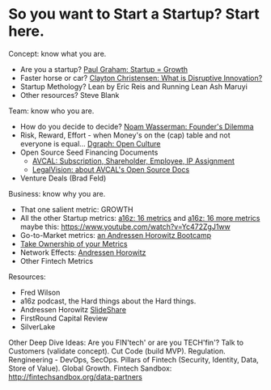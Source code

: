 
# So you want to Start a Startup? Start here.

Concept: know what you are.
* Are you a startup? [Paul Graham: Startup = Growth](http://paulgraham.com/growth)
* Faster horse or car? [Clayton Christensen: What is Disruptive Innovation?](https://hbr.org/2015/12/what-is-disruptive-innovation)
* Startup Methology? Lean by Eric Reis and Running Lean Ash Maruyi
* Other resources? Steve Blank

Team: know who you are.
*  How do you decide to decide? [Noam Wasserman: Founder's Dilemma](http://ecorner.stanford.edu/videos/3024/The-Founders-Dilemmas-Entire-Talk)
*  Risk, Reward, Effort - when Money's on the (cap) table and not everyone is equal... [Dgraph: Open Culture](https://docs.google.com/spreadsheets/d/1qGeXkhIqtcwQDCf3SZla3RLTsfg6jjHvgzEau0wPLYA/edit#gid=1860205154)
*  Open Source Seed Financing Documents
      *  [AVCAL: Subscription, Shareholder, Employee, IP Assignment](https://www.avcal.com.au/resources/open-source-seed-financing-documents)
      *  [LegalVision: about AVCAL's Open Source Docs](https://legalvision.com.au/what-are-the-avcal-open-source-seed-financing-documents/)
 * Venture Deals (Brad Feld)

Business: know why you are.
*   That one salient metric: GROWTH
*   All the other Startup metrics: [a16z: 16 metrics](https://a16z.com/2015/08/21/16-metrics/) and [a16z: 16 more metrics](https://a16z.com/2015/09/23/16-more-metrics/) maybe this: https://www.youtube.com/watch?v=Yc472ZgJ1ww
*   Go-to-Market metrics: [an Andressen Horowitz Bootcamp](https://www.slideshare.net/a16z/go-to-market-bootcamp-for-startups)
*   [Take Ownership of your Metrics](http://yankeesabralimey.tumblr.com/post/127563634610/take-ownership-of-your-metrics)
*   Network Effects: [Andressen Horowitz](https://www.slideshare.net/a16z/network-effects-59206938/4-Because_understanding_network_effects_helps)
*   Other Fintech Metrics

Resources:
* Fred Wilson
* a16z podcast, the Hard things about the Hard things.
* Andressen Horowitz [SlideShare](https://www.slideshare.net/a16z/presentations)
* FirstRound Capital Review
* SilverLake

Other Deep Dive Ideas: 
Are you FIN'tech' or are you TECH'fin'? 
Talk to Customers (validate concept). 
Cut Code (build MVP). 
Regulation.
Rengineering - DevOps, SecOps.
Pillars of Fintech (Security, Identity, Data, Store of Value).
Global Growth.
Fintech Sandbox: http://fintechsandbox.org/data-partners
